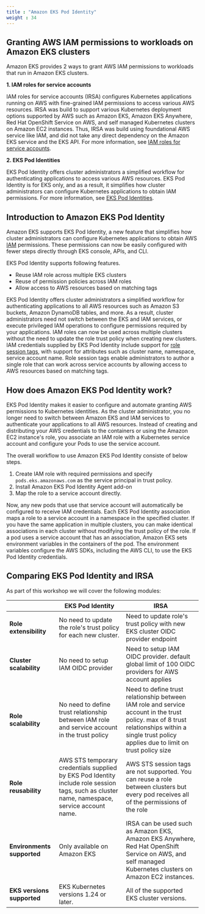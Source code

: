 ```yaml
---
title : "Amazon EKS Pod Identity"
weight : 34
---
```



## Granting AWS IAM permissions to workloads on Amazon EKS clusters

Amazon EKS provides 2 ways to grant AWS IAM permissions to workloads that run in Amazon EKS clusters.

**1. IAM roles for service accounts**


IAM roles for service accounts (IRSA) configures Kubernetes applications running on AWS with fine-grained IAM permissions to access various AWS resources. IRSA was build to support various Kubernetes deployment options supported by AWS such as Amazon EKS, Amazon EKS Anywhere, Red Hat OpenShift Service on AWS, and self managed Kubernetes clusters on Amazon EC2 instances. Thus, IRSA was build using foundational AWS service like IAM, and did not take any direct dependency on the Amazon EKS service and the EKS API. For more information, see [IAM roles for service accounts](https://docs.aws.amazon.com/eks/latest/userguide/iam-roles-for-service-accounts.html).

**2. EKS Pod Identities**


EKS Pod Identity offers cluster administrators a simplified workflow for authenticating applications to access various AWS resources. EKS Pod Identity is for EKS only, and as a result, it simplifies how cluster administrators can configure Kubernetes applications to obtain IAM permissions. For more information, see [EKS Pod Identities](https://docs.aws.amazon.com/eks/latest/userguide/pod-identities.html).


## Introduction to Amazon EKS Pod Identity

Amazon EKS supports EKS Pod Identity, a new feature that simplifies how cluster administrators can configure Kubernetes applications to obtain AWS [IAM](https://aws.amazon.com/iam/) permissions. These permissions can now be easily configured with fewer steps directly through EKS console, APIs, and CLI. 

EKS Pod Identity supports following features.

*  Reuse IAM role across multiple EKS clusters
*  Reuse of permission policies across IAM roles
*  Allow access to AWS resources based on matching tags


EKS Pod Identity offers cluster administrators a simplified workflow for authenticating applications to all AWS resources such as Amazon S3 buckets, Amazon DynamoDB tables, and more. As a result, cluster administrators need not switch between the EKS and IAM services, or execute privileged IAM operations to configure permissions required by your applications. IAM roles can now be used across multiple clusters without the need to update the role trust policy when creating new clusters. IAM credentials supplied by EKS Pod Identity include support for [role session tags](https://docs.aws.amazon.com/IAM/latest/UserGuide/access_tags.html), with support for attributes such as cluster name, namespace, service account name. Role session tags enable administrators to author a single role that can work across service accounts by allowing access to AWS resources based on matching tags.


## How does Amazon EKS Pod Identity work?

EKS Pod Identity makes it easier to configure and automate granting AWS permissions to Kubernetes identities. As the cluster administrator, you no longer need to switch between Amazon EKS and IAM services to authenticate your applications to all AWS resources.  Instead of creating and distributing your AWS credentials to the containers or using the Amazon EC2 instance's role, you associate an IAM role with a Kubernetes service account and configure your Pods to use the service account.

The overall workflow to use Amazon EKS Pod Identity consiste of below steps.

1. Create IAM role with required permissions and specify `pods.eks.amazonaws.com` as the service principal in trust policy.
2. Install Amazon EKS Pod Identity Agent add-on
3. Map the role to a service account directly. 


Now, any new pods that use that service account will automatically be configured to receive IAM credentials. Each EKS Pod Identity association maps a role to a service account in a namespace in the specified cluster. If you have the same application in multiple clusters, you can make identical associations in each cluster without modifying the trust policy of the role. If a pod uses a service account that has an association, Amazon EKS sets environment variables in the containers of the pod. The environment variables configure the AWS SDKs, including the AWS CLI, to use the EKS Pod Identity credentials.



## Comparing EKS Pod Identity and IRSA


As part of this workshop we will cover the following modules:

|  | EKS Pod Identity | IRSA | 
| --- | --- | --- | 
| **Role extensibility**| No need to update the role's trust policy for each new cluster. | Need to update role's trust policy with new EKS cluster OIDC provider endpoint| 
| **Cluster scalability** | No need to setup IAM OIDC provider | Need to setup IAM OIDC provider. default global limit of 100 OIDC providers for AWS account applies| 
| **Role scalability**| No need to define trust relationship between IAM role and service account in the trust policy | Need to define trust relationship between IAM role and service account in the trust policy. max of 8 trust relationships within a single trust policy applies due to limit on trust policy size |
| **Role reusability**| AWS STS temporary credentials supplied by EKS Pod Identity include role session tags, such as cluster name, namespace, service account name. | AWS STS session tags are not supported. You can reuse a role between clusters but every pod receives all of the permissions of the role |
| **Environments supported**| Only available on Amazon EKS | IRSA can be used such as Amazon EKS, Amazon EKS Anywhere, Red Hat OpenShift Service on AWS, and self managed Kubernetes clusters on Amazon EC2 instances. |
| **EKS versions supported** | EKS Kubernetes versions 1.24 or later. | All of the supported EKS cluster versions. | 



